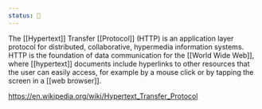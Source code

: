 ```yaml
---
status: 🌱
---
```


The [[Hypertext]] Transfer [[Protocol]] (HTTP) is an application layer protocol for distributed, collaborative, hypermedia information systems. HTTP is the foundation of data communication for the [[World Wide Web]], where [[hypertext]] documents include hyperlinks to other resources that the user can easily access, for example by a mouse click or by tapping the screen in a [[web browser]].

<https://en.wikipedia.org/wiki/Hypertext_Transfer_Protocol>